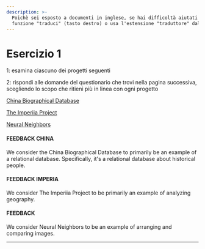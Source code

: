 ```yaml
---
description: >-
  Poichè sei esposto a documenti in inglese, se hai difficoltà aiutati  con la
  funzione "traduci" (tasto destro) o usa l'estensione "traduttore" dal browser.
---
```


# Esercizio 1

1: esamina ciascuno dei progetti seguenti

2: rispondi alle domande del questionario che trovi nella pagina successiva, scegliendo lo scopo che ritieni più in linea con ogni progetto&#x20;

[China Biographical Database](https://projects.iq.harvard.edu/cbdb/home)

[The Imperiia Project](http://dighist.fas.harvard.edu/projects/imperiia/)

[Neural Neighbors](https://dhlab.yale.edu/neural-neighbors/)



#### FEEDBACK CHINA

We consider the China Biographical Database to primarily be an example of a relational database. Specifically, it's a relational database about historical people.

#### FEEDBACK IMPERIA

We consider The Imperiia Project to be primarily an example of analyzing geography.

#### FEEDBACK

We consider Neural Neighbors to be an example of arranging and comparing images.



***
